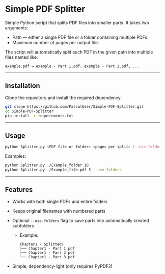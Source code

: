 # Simple PDF Splitter

Simple Python script that splits PDF files into smaller parts.
It takes two arguments:

* Path — either a single PDF file or a folder containing multiple PDFs.
* Maximum number of pages per output file.

The script will automatically split each PDF in the given path into multiple files named like:

```
example.pdf → example - Part 1.pdf, example - Part 2.pdf, ...
```

---

## Installation

Clone the repository and install the required dependency:

```bash
git clone https://github.com/PascalUser/Simple-PDF-Splitter.git
cd Simple-PDF-Splitter
pip install -r requirements.txt
```

---

## Usage

```bash
python Splitter.py <PDF file or folder> <pages per split> [--use-folders]
```

Examples:

```bash
python Splitter.py ./Example_folder 10
python Splitter.py ./Example_file.pdf 5 --use-folders
```

---

## Features

* Works with both single PDFs and entire folders
* Keeps original filenames with numbered parts
* Optional `--use-folders` flag to save parts into automatically created subfolders

  * Example:
      ```
    Chapter1 - Splitted/
      ├── Chapter1 - Part 1.pdf
      ├── Chapter1 - Part 2.pdf
      └── Chapter1 - Part 3.pdf
      ```



* Simple, dependency-light (only requires PyPDF2)
